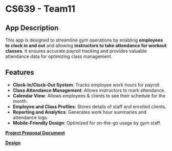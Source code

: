 # **CS639 - Team11**

## **App Description**

This app is designed to streamline gym operations by enabling **employees to clock in and out** and allowing **instructors to take attendance for workout classes**. It ensures accurate payroll tracking and provides valuable attendance data for optimizing class management.

## **Features**
- **Clock-In/Clock-Out System**: Tracks employee work hours for payroll.
- **Class Attendance Management**: Allows instructors to mark attendance.
- **Calendar View**: Allows employees & clients to see their schedule for the month.
- **Employee and Class Profiles**: Stores details of staff and enrolled clients.
- **Reporting and Analytics**: Generates work hour summaries and attendance logs.
- **Mobile-Friendly Design**: Optimized for on-the-go usage by gym staff.

[**Project Proposal Document**](https://docs.google.com/document/d/1Z396l4Irh_Z0e0w2AQosa6NYwPtUlH_QmhZf8eJQIeo/edit?usp=sharing)

[**Design**](https://docs.google.com/document/d/12chj5GcEXY3WX-IKLEP85VeRQpGWtO1M9WOZ-kIe9ho/edit)
